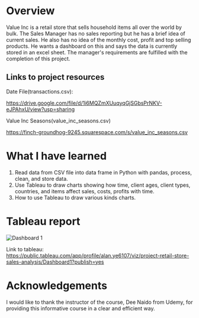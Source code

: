 # Overview
Value Inc is a retail store that sells household items all over the world by bulk. The Sales Manager has no sales reporting but he has a brief idea of current sales.
He also has no idea of the monthly cost, profit and top selling products. He wants a dashboard on this and says the data is currently stored in an excel sheet. The  manager's requirements are fulfilled with the completion of this project.

## Links to project resources
Date File(transactions.csv):

https://drive.google.com/file/d/1i6MQZmXUuqyqGjSGbsPrNKV-eJPAhxU/view?usp=sharing

Value Inc Seasons(value_inc_seasons.csv)

https://finch-groundhog-9245.squarespace.com/s/value_inc_seasons.csv

# What I have learned
1. Read data from CSV file into data frame in Python with pandas, process, clean, and store data.
2. Use Tableau to draw charts showing how time, client ages, client types, countries, and items affect sales, costs, profits with time.
3. How to use Tableau to draw various kinds charts.

# Tableau report
![Dashboard 1](https://user-images.githubusercontent.com/76865032/213977209-a3c66e01-953e-4997-96cf-9842edef2d87.png)

Link to tableau:
https://public.tableau.com/app/profile/alan.ye6107/viz/project-retail-store-sales-analysis/Dashboard1?publish=yes

# Acknowledgements
I would like to thank the instructor of the course, Dee Naido from Udemy, for providing this informative course in a clear and efficient way.
